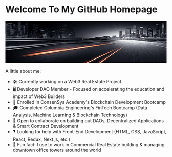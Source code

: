 # Welcome To My GitHub Homepage

![GitHub Banner](/Images/cityroad.jpeg)




A little about me:

- 🛠 Currently working on a Web3 Real Estate Project
- 🖥 Developer DAO Member - Focused on accelerating the education and impact of Web3 Builders
- 🌱 Enrolled in ConsenSys Academy's Blockchain Development Bootcamp
- 🎓 Completed Columbia Engineering's FinTech Bootcamp (Data Analysis, Machine Learning & Blockchain Technology)
- 🤝 Open to collaborate on building out DAOs, Decentralized Applications & Smart Contract Development
- ❓ Looking for help with Front-End Development (HTML, CSS, JavaScript, React, Redux, Next.js, etc.)
- 🏢 Fun fact: I use to work in Commercial Real Estate building & managing downtown office towers around the world
